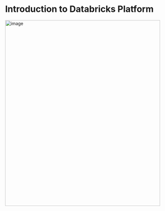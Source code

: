 # Introduction to Databricks Platform
<img width="500" height="600" alt="image" src="https://github.com/user-attachments/assets/be600579-bf3c-4506-b2fe-7172c282db06" />

